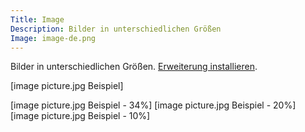 ```yaml
---
Title: Image
Description: Bilder in unterschiedlichen Größen
Image: image-de.png
---
```

Bilder in unterschiedlichen Größen.
[Erweiterung installieren](https://github.com/datenstrom/yellow-extensions/tree/master/features/image).

[image picture.jpg Beispiel]

[image picture.jpg Beispiel - 34%]
[image picture.jpg Beispiel - 20%]
[image picture.jpg Beispiel - 10%]